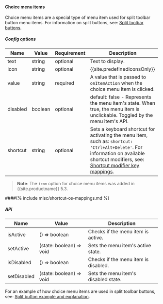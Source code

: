 #### Choice menu items

Choice menu items are a special type of menu item used for split toolbar button menu items. For information on split buttons, see: [Split toolbar buttons]({{site.baseurl}}/ui-components/typesoftoolbarbuttons/#splitbutton).

##### Config options

| Name | Value | Requirement | Description |
| ---- | ----- | ----------- | ----------- |
| text | string | optional | Text to display. |
| icon | string | optional | {{site.predefinedIconsOnly}} |
| value | string | required | A value that is passed to `onItemAction` when the choice menu item is clicked. |
| disabled | boolean | optional | default: false - Represents the menu item's state. When true, the menu item is unclickable. Toggled by the menu item's API. |
| shortcut | string | optional | Sets a keyboard shortcut for activating the menu item, such as: `shortcut: 'Ctrl+Alt+Delete'`. For information on available shortcut modifiers, see: [Shortcut modifier key mappings](#shortcutmodifierkeymappings). |

> **Note**: The `icon` option for choice menu items was added in {{site.productname}} 5.3.

####{% include misc/shortcut-os-mappings.md %}

##### API

| Name | Value | Description |
| ---- | ----- | ----------- |
| isActive | () => boolean | Checks if the menu item is active. |
| setActive | (state: boolean) => void | Sets the menu item's active state. |
| isDisabled | () => boolean | Checks if the menu item is disabled. |
| setDisabled | (state: boolean) => void | Sets the menu item's disabled state. |

For an example of how choice menu items are used in split toolbar buttons, see: [Split button example and explanation]({{site.baseurl}}/ui-components/typesoftoolbarbuttons/#splitbuttonexampleandexplanation).